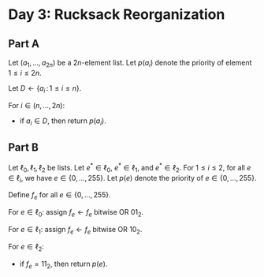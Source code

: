 <!-- day03.md -->
<!-- Licensed under the MIT license. -->

# Day 3: Rucksack Reorganization

## Part A

Let $(a_1,\dots,a_{2n})$ be a $2n$-element list. Let $p(a_i)$ denote the
priority of element $1\leq i\leq 2n$.

Let $D\leftarrow\{a_i\,:\,1\leq i\leq n\}$.

For $i\in(n,\dots,2n)$:

* if $a_i\in D$, then return $p(a_i)$.

## Part B

Let $\ell_0,\ell_1,\ell_2$ be lists. Let $e^*\in\ell_0$, $e^*\in\ell_1$, and
$e^*\in\ell_2$. For $1\leq i\leq 2$, for all $e\in\ell_i$, we have
$e\in\{0,\dots,255\}$. Let $p(e)$ denote the priority of $e\in\{0,\dots,255\}$.

Define $f_e$ for all $e\in\{0,\dots,255\}$.

For $e\in\ell_0$: assign $f_e\leftarrow f_e\text{ bitwise OR }01_2$.

For $e\in\ell_1$: assign $f_e\leftarrow f_e\text{ bitwise OR }10_2$.

For $e\in\ell_2$:

* if $f_e=11_2$, then return $p(e)$.
